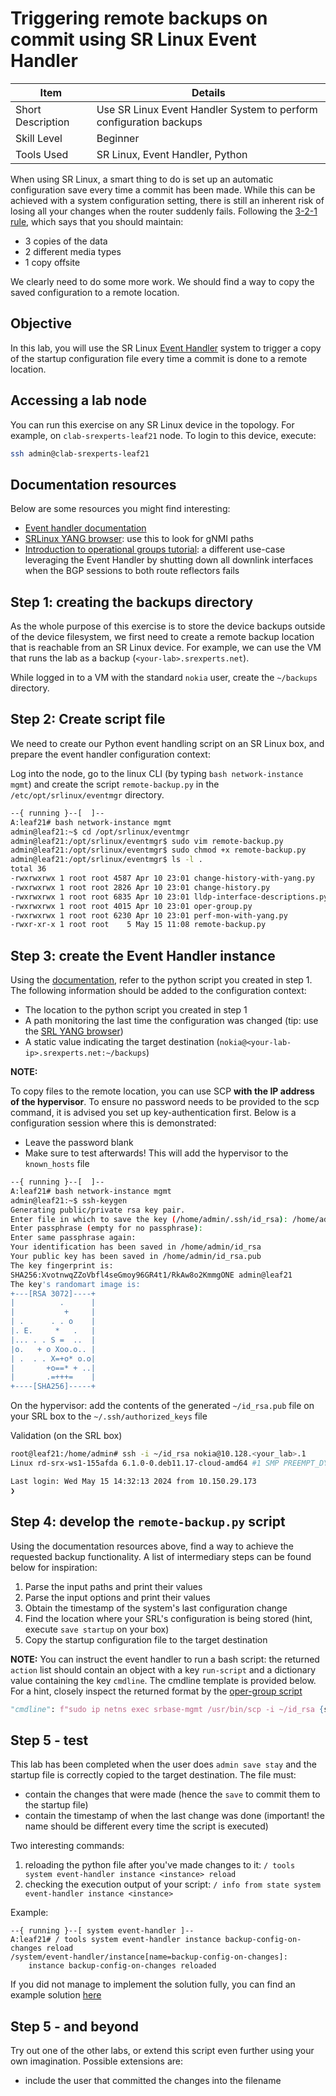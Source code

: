 # Triggering remote backups on commit using SR Linux Event Handler

| Item              | Details                                                            |
| ----------------- | ------------------------------------------------------------------ |
| Short Description | Use SR Linux Event Handler System to perform configuration backups |
| Skill Level       | Beginner                                                           |
| Tools Used        | SR Linux, Event Handler, Python                                    |

When using SR Linux, a smart thing to do is set up an automatic configuration save every time a commit has been made. While this can be achieved with a system configuration setting, there is still an inherent risk of losing all your changes when the router suddenly fails. Following the [3-2-1 rule](https://www.seagate.com/de/de/blog/what-is-a-3-2-1-backup-strategy/), which says that you should maintain:

- 3 copies of the data
- 2 different media types
- 1 copy offsite

We clearly need to do some more work. We should find a way to copy the saved configuration to a remote location.

## Objective

In this lab, you will use the SR Linux [Event Handler](https://documentation.nokia.com/srlinux/24-3/books/event-handler/event-handler-overview.html) system to trigger a copy of the startup configuration file every time a commit is done to a remote location.

## Accessing a lab node

You can run this exercise on any SR Linux device in the topology. For example, on `clab-srexperts-leaf21` node. To login to this device, execute:

```bash
ssh admin@clab-srexperts-leaf21
```

## Documentation resources

Below are some resources you might find interesting:

- [Event handler documentation](https://documentation.nokia.com/srlinux/24-3/books/event-handler/event-handler-configuration.html?Chandler#event-handler-config)
- [SRLinux YANG browser](https://yang.srlinux.dev/v24.3.2): use this to look for gNMI paths
- [Introduction to operational groups tutorial](https://learn.srlinux.dev/tutorials/programmability/event-handler/oper-group/oper-group-intro/): a different use-case leveraging the Event Handler by shutting down all downlink interfaces when the BGP sessions to both route reflectors fails

## Step 1: creating the backups directory

As the whole purpose of this exercise is to store the device backups outside of the device filesystem, we first need to create a remote backup location that is reachable from an SR Linux device. For example, we can use the VM that runs the lab as a backup (`<your-lab>.srexperts.net`).

While logged in to a VM with the standard `nokia` user, create the `~/backups` directory.

## Step 2: Create script file

We need to create our Python event handling script on an SR Linux box, and prepare the event handler configuration context:

Log into the node, go to the linux CLI (by typing `bash network-instance mgmt`) and create the script `remote-backup.py` in the `/etc/opt/srlinux/eventmgr` directory.

```bash
--{ running }--[  ]--
A:leaf21# bash network-instance mgmt
admin@leaf21:~$ cd /opt/srlinux/eventmgr
admin@leaf21:/opt/srlinux/eventmgr$ sudo vim remote-backup.py
admin@leaf21:/opt/srlinux/eventmgr$ sudo chmod +x remote-backup.py
admin@leaf21:/opt/srlinux/eventmgr$ ls -l .
total 36
-rwxrwxrwx 1 root root 4587 Apr 10 23:01 change-history-with-yang.py
-rwxrwxrwx 1 root root 2826 Apr 10 23:01 change-history.py
-rwxrwxrwx 1 root root 6835 Apr 10 23:01 lldp-interface-descriptions.py
-rwxrwxrwx 1 root root 4015 Apr 10 23:01 oper-group.py
-rwxrwxrwx 1 root root 6230 Apr 10 23:01 perf-mon-with-yang.py
-rwxr-xr-x 1 root root    5 May 15 11:08 remote-backup.py
```

## Step 3: create the Event Handler instance

Using the [documentation](https://documentation.nokia.com/srlinux/24-3/books/event-handler/event-handler-configuration.html?handler#event-handler-config), refer to the python script you created in step 1. The following information should be added to the configuration context:

- The location to the python script you created in step 1
- A path monitoring the last time the configuration was changed (tip: use the [SRL YANG browser](https://yang.srlinux.dev/v24.3.2))
- A static value indicating the target destination (`nokia@<your-lab-ip>.srexperts.net:~/backups`)

**NOTE:**

To copy files to the remote location, you can use SCP **with the IP address of the hypervisor**. To ensure no password needs to be provided to the scp command, it is advised you set up key-authentication first. Below is a configuration session where this is demonstrated:

- Leave the password blank
- Make sure to test afterwards! This will add the hypervisor to the `known_hosts` file

```bash
--{ running }--[  ]--
A:leaf21# bash network-instance mgmt
admin@leaf21:~$ ssh-keygen
Generating public/private rsa key pair.
Enter file in which to save the key (/home/admin/.ssh/id_rsa): /home/admin/id_rsa
Enter passphrase (empty for no passphrase):
Enter same passphrase again:
Your identification has been saved in /home/admin/id_rsa
Your public key has been saved in /home/admin/id_rsa.pub
The key fingerprint is:
SHA256:XvotnwqZZoVbfl4seGmoy96GR4t1/RkAw8o2KmmgONE admin@leaf21
The key's randomart image is:
+---[RSA 3072]----+
|          .      |
|           +     |
| .      . . o    |
|. E.     *   .   |
|... . . S =  ..  |
|o.   + o Xoo.o.. |
| .  . . X=+o* o.o|
|       +o==* + ..|
|       .=+++=    |
+----[SHA256]-----+
```

On the hypervisor: add the contents of the generated `~/id_rsa.pub` file on your SRL box to the `~/.ssh/authorized_keys` file

Validation (on the SRL box)

```bash
root@leaf21:/home/admin# ssh -i ~/id_rsa nokia@10.128.<your_lab>.1
Linux rd-srx-ws1-155afda 6.1.0-0.deb11.17-cloud-amd64 #1 SMP PREEMPT_DYNAMIC Debian 6.1.69-1~bpo11+1 (2024-01-05) x86_64

Last login: Wed May 15 14:32:13 2024 from 10.150.29.173
❯ 
```

## Step 4: develop the `remote-backup.py` script

Using the documentation resources above, find a way to achieve the requested backup functionality. A list of intermediary steps can be found below for inspiration:

1) Parse the input paths and print their values
2) Parse the input options and print their values
3) Obtain the timestamp of the system's last configuration change
4) Find the location where your SRL's configuration is being stored (hint, execute `save startup` on your box)
5) Copy the startup configuration file to the target destination

**NOTE:**
You can instruct the event handler to run a bash script: the returned `action` list should contain an object with a key `run-script` and a dictionary value containing the key `cmdline`. The cmdline template is provided below. For a hint, closely inspect the returned format by the [oper-group script](https://learn.srlinux.dev/tutorials/programmability/event-handler/oper-group/script/)

```python
"cmdline": f"sudo ip netns exec srbase-mgmt /usr/bin/scp -i ~/id_rsa {startup_config} {target}/config-{timestamp}.json"
```

## Step 5 - test

This lab has been completed when the user does `admin save stay` and the startup file is correctly copied to the target destination. The file must:

- contain the changes that were made (hence the `save` to commit them to the startup file)
- contain the timestamp of when the last change was done (important! the name should be different every time the script is executed)

Two interesting commands:

1) reloading the python file after you've made changes to it: `/ tools system event-handler instance <instance> reload`
2) checking the execution output of your script: `/ info from state system event-handler instance <instance>`

Example:

```
--{ running }--[ system event-handler ]--
A:leaf21# / tools system event-handler instance backup-config-on-changes reload
/system/event-handler/instance[name=backup-config-on-changes]:
    instance backup-config-on-changes reloaded
```

If you did not manage to implement the solution fully, you can find an example solution [here](solution/solution.py)

## Step 5 - and beyond

Try out one of the other labs, or extend this script even further using your own imagination. Possible extensions are:

- include the user that committed the changes into the filename
